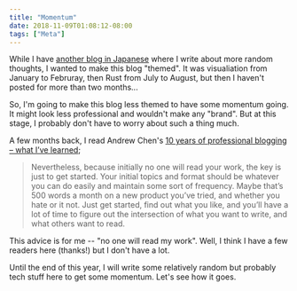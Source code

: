 ```yaml
---
title: "Momentum"
date: 2018-11-09T01:08:12-08:00
tags: ["Meta"]
---
```

While I have [another blog in Japanese](https://blog.8-p.info/ja/) where I write about more random thoughts, I wanted to make this blog "themed". It was visualiation from January to Februray, then Rust from July to August, but then I haven't posted for more than two months...

So, I'm going to make this blog less themed to have some momentum going. It might look less professional and wouldn't make any "brand". But at this stage, I probably don't have to worry about such a thing much.

A few months back, I read Andrew Chen's [10 years of professional blogging – what I’ve learned](https://andrewchen.co/professional-blogging/);

> Nevertheless, because initially no one will read your work, the key is just to get started. Your initial topics and format should be whatever you can do easily and maintain some sort of frequency. Maybe that’s 500 words a month on a new product you’ve tried, and whether you hate or it not. Just get started, find out what you like, and you’ll have a lot of time to figure out the intersection of what you want to write, and what others want to read.

This advice is for me -- "no one will read my work". Well, I think I have a few readers here (thanks!) but I don't have a lot.

Until the end of this year, I will write some relatively random but probably tech stuff here to get some momentum. Let's see how it goes.
